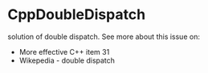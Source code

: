# CppDoubleDispatch

solution of double dispatch.
See more about this issue on:
 * More effective C++ item 31
 * Wikepedia - double dispatch
